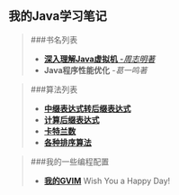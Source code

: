 我的Java学习笔记
---

>###书名列表
>* [**深入理解Java虚拟机**	-*周志明著*](https://github.com/MikeCoder/MyJavaStudy/tree/master/%E6%B7%B1%E5%85%A5%E7%90%86%E8%A7%A3Java%E8%99%9A%E6%8B%9F%E6%9C%BA%28%E5%91%A8%E5%BF%97%E6%98%8E%E8%91%97%29)
>* **Java程序性能优化**	-*葛一鸣著*

>###算法列表
>* [**中缀表达式转后缀表达式**](https://github.com/MikeCoder/MyJavaStudy/blob/master/%E7%BB%8F%E5%85%B8%E7%9A%84%E7%AE%97%E6%B3%95%E5%AE%9E%E7%8E%B0/%E4%B8%AD%E7%BC%80%E8%A1%A8%E8%BE%BE%E5%BC%8F%E8%BD%AC%E5%90%8E%E7%BC%80%E8%A1%A8%E8%BE%BE%E5%BC%8F.java)
>* [**计算后缀表达式**](https://github.com/MikeCoder/MyJavaStudy/blob/master/%E7%BB%8F%E5%85%B8%E7%9A%84%E7%AE%97%E6%B3%95%E5%AE%9E%E7%8E%B0/%E8%AE%A1%E7%AE%97%E5%90%8E%E7%BC%80%E8%A1%A8%E8%BE%BE%E5%BC%8F.java)
>* [**卡特兰数**](https://github.com/MikeCoder/MyJavaStudy/blob/master/%E7%BB%8F%E5%85%B8%E7%9A%84%E7%AE%97%E6%B3%95%E5%AE%9E%E7%8E%B0/%E5%8D%A1%E7%89%B9%E5%85%B0%E6%95%B0%28%E7%BB%84%E5%90%88%E6%95%B0%E5%AD%A6%29.md)
>* [**各种排序算法**](https://github.com/MikeCoder/MyJavaStudy/blob/master/%E7%BB%8F%E5%85%B8%E7%9A%84%E7%AE%97%E6%B3%95%E5%AE%9E%E7%8E%B0/%E5%90%84%E7%A7%8D%E6%8E%92%E5%BA%8F%E7%AE%97%E6%B3%95.java)

>###我的一些编程配置
>* [**我的GVIM**](https://github.com/MikeCoder/MyJavaStudy/tree/master/MyGVIM)
Wish You a Happy Day!